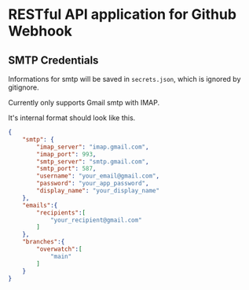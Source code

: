 # RESTful API application for Github Webhook

## SMTP Credentials

Informations for smtp will be saved in `secrets.json`, which is ignored by gitignore.

Currently only supports Gmail smtp with IMAP.

It's internal format should look like this.

```json
{
    "smtp": {
        "imap_server": "imap.gmail.com",
        "imap_port": 993,
        "smtp_server": "smtp.gmail.com",
        "smtp_port": 587,
        "username": "your_email@gmail.com",
        "password": "your_app_password",
        "display_name": "your_display_name"
    },
    "emails":{
        "recipients":[
            "your_recipient@gmail.com"
        ]
    },
    "branches":{
        "overwatch":[
            "main"
        ]
    }
}
```

